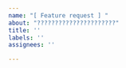 ```yaml
---
name: "[ Feature request ] "
about: "??????????????????????"
title: ''
labels: ''
assignees: ''

---
```



